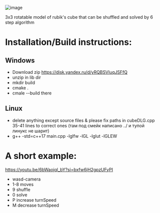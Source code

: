 ![image](https://github.com/drlinggg/Rubik-Cube/assets/124909828/b8364b06-5b7a-4031-a515-46c75a266fe8)

3x3 rotatable model of rubik's cube that can be shuffled and solved by 6 step algorithm

# Installation/Build instructions:

## Windows

  - Download zip https://disk.yandex.ru/d/yRQBSVIuqJSFfQ
  - unzip in lib dir
  - mkdir build
  - cmake .
  - cmale --build there

## Linux
  - delete anything except source files & please fix paths in cubeDLG.cpp 35-41 lines to correct ones (там под смейк написано ../ и тупой линукс не шарит)
  - g++ -std=c++17 main.cpp -lglfw -lGL -lglut -lGLEW

# A short example:

  https://youtu.be/6bWaojql_bY?si=bxfw6jH2gpzUFyPI
  - wasd-camera
  - 1-8 moves
  - 9 shuffle
  - 0 solve
  - P increase turnSpeed
  - M decrease turnSpeed

